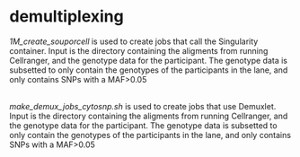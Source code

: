 # demultiplexing

*1M_create_souporcell* is used to create jobs that call the Singularity container. Input is the directory containing the aligments from running Cellranger, and the genotype data for the participant. The genotype data is subsetted to only contain the genotypes of the participants in the lane, and only contains SNPs with a MAF>0.05<br/><br/>

*make_demux_jobs_cytosnp.sh* is used to create jobs that use Demuxlet. Input is the directory containing the aligments from running Cellranger, and the genotype data for the participant. The genotype data is subsetted to only contain the genotypes of the participants in the lane, and only contains SNPs with a MAF>0.05<br/><br/>
